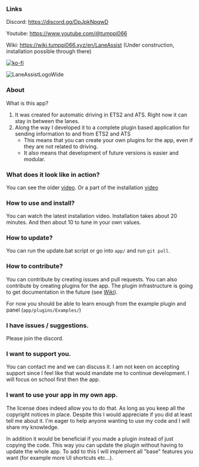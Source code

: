 ### Links

Discord: https://discord.gg/DpJpkNpqwD

Youtube: https://www.youtube.com/@tumppi066

Wiki: https://wiki.tumppi066.xyz/en/LaneAssist (Under construction, installation possible through there)

[![ko-fi](https://ko-fi.com/img/githubbutton_sm.svg)](https://ko-fi.com/E1E1NOC3P)

![LaneAssistLogoWide](https://github.com/Tumppi066/Euro-Truck-Simulator-2-Lane-Assist/assets/83072683/b5b048d4-69b0-4c25-b050-f52df79610c1)



### About

What is this app?
1. It was created for automatic driving in ETS2 and ATS. Right now it can stay in between the lanes.
2. Along the way I developed it to a complete plugin based application for sending information to and from ETS2 and ATS
    - This means that you can create your own plugins for the app, even if they are not related to driving.
    - It also means that development of future versions is easier and modular.


### What does it look like in action?

You can see the older [video](https://www.youtube.com/watch?v=oHBFTHrOqCU).
Or a part of the installation [video](https://youtu.be/ILLqHix_D8o?t=518)



### How to use and install?

You can watch the latest installation video. Installation takes about 20 minutes. And then about 10 to tune in your own values.


### How to update?

You can run the update.bat script or go into `app/` and run `git pull`.


### How to contribute?

You can contribute by creating issues and pull requests. You can also contribute by creating plugins for the app.
The plugin infrastructure is going to get documentation in the future (see [Wiki](https://wiki.tumppi066.xyz/en/LaneAssist)).

For now you should be able to learn enough from the example plugin and panel (`app/plugins/Examples/`)


### I have issues / suggestions.

Please join the discord. 


### I want to support you.

You can contact me and we can discuss it. I am not keen on accepting support since I feel like that would mandate me to continue development.
I will focus on school first then the app.


### I want to use your app in my own app.

The license does indeed allow you to do that. As long as you keep all the copyright notices in place. Despite this I would appreciate if you did at least tell me about it. I'm eager to help anyone wanting to use my code and I will share my knowledge.

In addition it would be beneficial if you made a plugin instead of just copying the code. This way you can update the plugin without having to update the whole app.
To add to this I will implement all "base" features you want (for example more UI shortcuts etc...).

